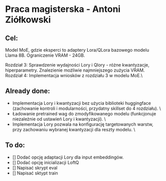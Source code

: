 # Praca magisterska - Antoni Ziółkowski

## Cel:
Model MoE, gdzie eksperci to adaptery Lora/QLora bazowego modelu Llama 8B. Ograniczenie VRAM - 24GB.

Rozdział 3: Sprawdzenie wydajności Lory i Qlory - różne kwantyzacje, hiperparametry. Znalezienie możliwie najmniejszego zużycia VRAM.\
Rozdział 4: Implementacja wniosków z rozdziału 3 w modelu MoE.\

## Already done:
- Implementacja Lory i kwantyzacji bez użycia biblioteki huggingface (zachowanie kontroli i modularności, przydatny skillset do 4 rozdziału). \
- Ładowanie pretrained wag do zmodyfikowanego modelu (funkcjonuje niezależnie od ustawień Lory i kwantyzacji). \
- Implementacja Lory pozwala na konfigurację targetowanych warstw, przy zachowaniu wybranej kwantyzacji dla reszty modelu. \

## To do:
- [] Dodać opcję adaptacji Lory dla input embeddingów.
- [] Dodać opcję inicializacji LoftQ
- [] Napisać skrypt eval
- [] Napisać sktypt train